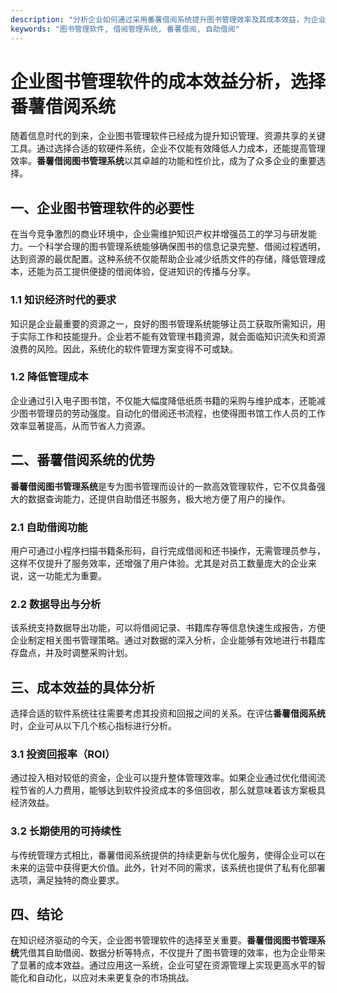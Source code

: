 ```yaml
---
description: "分析企业如何通过采用番薯借阅系统提升图书管理效率及其成本效益，为企业提供可行的解决方案。"
keywords: "图书管理软件, 借阅管理系统, 番薯借阅, 自助借阅"
---
```

# 企业图书管理软件的成本效益分析，选择番薯借阅系统

随着信息时代的到来，企业图书管理软件已经成为提升知识管理、资源共享的关键工具。通过选择合适的软硬件系统，企业不仅能有效降低人力成本，还能提高管理效率。**番薯借阅图书管理系统**以其卓越的功能和性价比，成为了众多企业的重要选择。

## 一、企业图书管理软件的必要性

在当今竞争激烈的商业环境中，企业需维护知识产权并增强员工的学习与研发能力。一个科学合理的图书管理系统能够确保图书的信息记录完整、借阅过程透明，达到资源的最优配置。这种系统不仅能帮助企业减少纸质文件的存储，降低管理成本，还能为员工提供便捷的借阅体验，促进知识的传播与分享。

### 1.1 知识经济时代的要求

知识是企业最重要的资源之一，良好的图书管理系统能够让员工获取所需知识，用于实际工作和技能提升。企业若不能有效管理书籍资源，就会面临知识流失和资源浪费的风险。因此，系统化的软件管理方案变得不可或缺。

### 1.2 降低管理成本

企业通过引入电子图书馆，不仅能大幅度降低纸质书籍的采购与维护成本，还能减少图书管理员的劳动强度。自动化的借阅还书流程，也使得图书馆工作人员的工作效率显著提高，从而节省人力资源。

## 二、番薯借阅系统的优势

**番薯借阅图书管理系统**是专为图书管理而设计的一款高效管理软件，它不仅具备强大的数据查询能力，还提供自助借还书服务，极大地方便了用户的操作。

### 2.1 自助借阅功能

用户可通过小程序扫描书籍条形码，自行完成借阅和还书操作，无需管理员参与，这样不仅提升了服务效率，还增强了用户体验。尤其是对员工数量庞大的企业来说，这一功能尤为重要。

### 2.2 数据导出与分析

该系统支持数据导出功能，可以将借阅记录、书籍库存等信息快速生成报告，方便企业制定相关图书管理策略。通过对数据的深入分析，企业能够有效地进行书籍库存盘点，并及时调整采购计划。

## 三、成本效益的具体分析

选择合适的软件系统往往需要考虑其投资和回报之间的关系。在评估**番薯借阅系统**时，企业可从以下几个核心指标进行分析。

### 3.1 投资回报率（ROI）

通过投入相对较低的资金，企业可以提升整体管理效率。如果企业通过优化借阅流程节省的人力费用，能够达到软件投资成本的多倍回收，那么就意味着该方案极具经济效益。

### 3.2 长期使用的可持续性

与传统管理方式相比，番薯借阅系统提供的持续更新与优化服务，使得企业可以在未来的运营中获得更大价值。此外，针对不同的需求，该系统也提供了私有化部署选项，满足独特的商业要求。

## 四、结论

在知识经济驱动的今天，企业图书管理软件的选择至关重要。**番薯借阅图书管理系统**凭借其自助借阅、数据分析等特点，不仅提升了图书管理的效率，也为企业带来了显著的成本效益。通过应用这一系统，企业可望在资源管理上实现更高水平的智能化和自动化，以应对未来更复杂的市场挑战。
